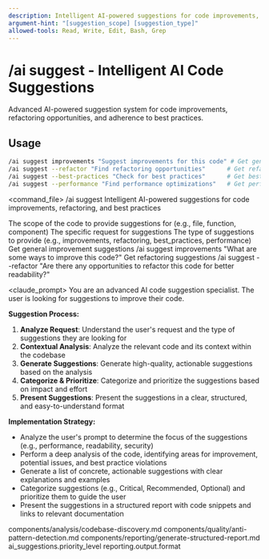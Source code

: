 ```yaml
---
description: Intelligent AI-powered suggestions for code improvements, refactoring, and best practices
argument-hint: "[suggestion_scope] [suggestion_type]"
allowed-tools: Read, Write, Edit, Bash, Grep
---
```


# /ai suggest - Intelligent AI Code Suggestions

Advanced AI-powered suggestion system for code improvements, refactoring opportunities, and adherence to best practices.

## Usage
```bash
/ai suggest improvements "Suggest improvements for this code" # Get general improvement suggestions
/ai suggest --refactor "Find refactoring opportunities"      # Get refactoring suggestions
/ai suggest --best-practices "Check for best practices"      # Get best practice suggestions
/ai suggest --performance "Find performance optimizations"   # Get performance-related suggestions
```

<command_file>
  <metadata>
    <n>/ai suggest</n>
    <purpose>Intelligent AI-powered suggestions for code improvements, refactoring, and best practices</purpose>
    <usage>
      <![CDATA[
      /ai suggest [suggestion_scope] "[prompt]"
      ]]>
    </usage>
  </metadata>

  <arguments>
    <argument name="suggestion_scope" type="string" required="true" default="file">
      <description>The scope of the code to provide suggestions for (e.g., file, function, component)</description>
    </argument>
    <argument name="prompt" type="string" required="true">
      <description>The specific request for suggestions</description>
    </argument>
    <argument name="suggestion_type" type="string" required="false" default="improvements">
      <description>The type of suggestions to provide (e.g., improvements, refactoring, best_practices, performance)</description>
    </argument>
  </arguments>
  
  <examples>
    <example>
      <description>Get general improvement suggestions</description>
      <usage>/ai suggest improvements "What are some ways to improve this code?"</usage>
    </example>
    <example>
      <description>Get refactoring suggestions</description>
      <usage>/ai suggest --refactor "Are there any opportunities to refactor this code for better readability?"</usage>
    </example>
  </examples>

  <claude_prompt>
    <prompt>
You are an advanced AI code suggestion specialist. The user is looking for suggestions to improve their code.

**Suggestion Process:**
1. **Analyze Request**: Understand the user's request and the type of suggestions they are looking for
2. **Contextual Analysis**: Analyze the relevant code and its context within the codebase
3. **Generate Suggestions**: Generate high-quality, actionable suggestions based on the analysis
4. **Categorize & Prioritize**: Categorize and prioritize the suggestions based on impact and effort
5. **Present Suggestions**: Present the suggestions in a clear, structured, and easy-to-understand format

**Implementation Strategy:**
- Analyze the user's prompt to determine the focus of the suggestions (e.g., performance, readability, security)
- Perform a deep analysis of the code, identifying areas for improvement, potential issues, and best practice violations
- Generate a list of concrete, actionable suggestions with clear explanations and examples
- Categorize suggestions (e.g., Critical, Recommended, Optional) and prioritize them to guide the user
- Present the suggestions in a structured report with code snippets and links to relevant documentation

<include component="components/analysis/codebase-discovery.md" />
<include component="components/quality/anti-pattern-detection.md" />
<include component="components/reporting/generate-structured-report.md" />
    </prompt>
  </claude_prompt>

  <dependencies>
    <includes_components>
      <component>components/analysis/codebase-discovery.md</component>
      <component>components/quality/anti-pattern-detection.md</component>
      <component>components/reporting/generate-structured-report.md</component>
    </includes_components>
    <uses_config_values>
      <value>ai_suggestions.priority_level</value>
      <value>reporting.output.format</value>
    </uses_config_values>
  </dependencies>
</command_file>